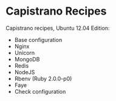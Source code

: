 Capistrano Recipes
==================

Capistrano recipes, Ubuntu 12.04 Edition: 

- Base configuration
- Nginx
- Unicorn
- MongoDB
- Redis
- NodeJS
- Rbenv (Ruby 2.0.0-p0)
- Faye
- Check configuration
